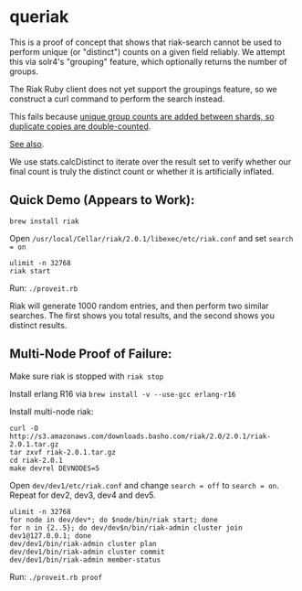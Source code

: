 # queriak

This is a proof of concept that shows that riak-search cannot be used to
perform unique (or "distinct") counts on a given field reliably. We attempt this
via solr4's "grouping" feature, which optionally returns the number of groups.

The Riak Ruby client does not yet support the groupings feature, so we construct
a curl command to perform the search instead.

This fails because [unique group counts are added between shards, so duplicate
copies are double-counted](https://cwiki.apache.org/confluence/display/solr/Result+Grouping?focusedCommentId=47384139#comment-47384139).

[See also](https://wiki.apache.org/solr/FieldCollapsing).

We use stats.calcDistinct to iterate over the result set to verify whether our
final count is truly the distinct count or whether it is artificially inflated.

## Quick Demo (Appears to Work):

`brew install riak`

Open `/usr/local/Cellar/riak/2.0.1/libexec/etc/riak.conf` and set `search = on`

```
ulimit -n 32768
riak start
```

Run: `./proveit.rb`

Riak will generate 1000 random entries, and then perform two similar searches.
The first shows you total results, and the second shows you distinct results.

## Multi-Node Proof of Failure:

Make sure riak is stopped with `riak stop`

Install erlang R16 via `brew install -v --use-gcc erlang-r16`

Install multi-node riak:

```
curl -O http://s3.amazonaws.com/downloads.basho.com/riak/2.0/2.0.1/riak-2.0.1.tar.gz
tar zxvf riak-2.0.1.tar.gz
cd riak-2.0.1
make devrel DEVNODES=5
```

Open `dev/dev1/etc/riak.conf` and change `search = off` to `search = on`.
Repeat for dev2, dev3, dev4 and dev5.

```
ulimit -n 32768
for node in dev/dev*; do $node/bin/riak start; done
for n in {2..5}; do dev/dev$n/bin/riak-admin cluster join dev1@127.0.0.1; done
dev/dev1/bin/riak-admin cluster plan
dev/dev1/bin/riak-admin cluster commit
dev/dev1/bin/riak-admin member-status
```

Run: `./proveit.rb proof`
